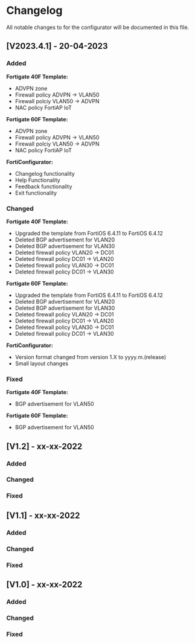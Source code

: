 # Changelog
All notable changes to for the configurator will be documented in this file.

## [V2023.4.1] - 20-04-2023
 
### Added

**Fortigate 40F Template:**

- ADVPN zone
- Firewall policy ADVPN -> VLAN50
- Firewall polciy VLAN50 -> ADVPN
- NAC policy FortiAP IoT

**Fortigate 60F Template:**

- ADVPN zone
- Firewall policy ADVPN -> VLAN50
- Firewall polciy VLAN50 -> ADVPN
- NAC policy FortiAP IoT

**FortiConfigurator:**

- Changelog functionality
- Help Functionality
- Feedback functionality
- Exit functionality
   
### Changed

**Fortigate 40F Template:**

- Upgraded the template from FortiOS 6.4.11 to FortiOS 6.4.12
- Deleted BGP advertisement for VLAN20
- Deleted BGP advertisement for VLAN30
- Deleted firewall policy VLAN20 -> DC01
- Deleted firewall policy DC01 -> VLAN20
- Deleted firewall policy VLAN30 -> DC01
- Deleted firewall policy DC01 -> VLAN30

**Fortigate 60F Template:**

- Upgraded the template from FortiOS 6.4.11 to FortiOS 6.4.12
- Deleted BGP advertisement for VLAN20
- Deleted BGP advertisement for VLAN30
- Deleted firewall policy VLAN20 -> DC01
- Deleted firewall policy DC01 -> VLAN20
- Deleted firewall policy VLAN30 -> DC01
- Deleted firewall policy DC01 -> VLAN30


**FortiConfigurator:**

- Version format changed from version 1.X to yyyy.m.(release)
- Small layout changes

### Fixed

**Fortigate 40F Template:**

- BGP advertisement for VLAN50

**Fortigate 60F Template:**

- BGP advertisement for VLAN50

## [V1.2] - xx-xx-2022
 
### Added
   
### Changed
 
### Fixed

## [V1.1] - xx-xx-2022
 
### Added
   
### Changed
 
### Fixed

## [V1.0] - xx-xx-2022
 
### Added
   
### Changed
 
### Fixed

